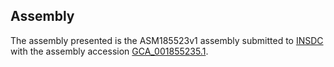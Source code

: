 

Assembly
--------

The assembly presented is the ASM185523v1 assembly submitted to
[INSDC](http://www.insdc.org) with the assembly accession
[GCA\_001855235.1](http://www.ebi.ac.uk/ena/data/view/GCA_001855235.1).
